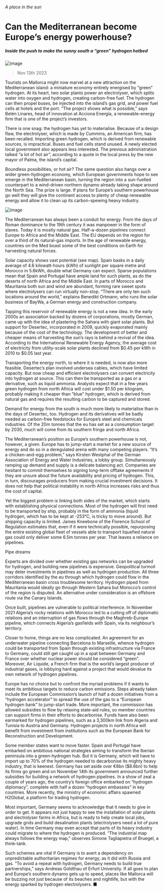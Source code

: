 ###### A place in the sun
# Can the Mediterranean become Europe’s energy powerhouse? 
##### Inside the push to make the sunny south a “green” hydrogen hotbed 
![image](images/20231118_WBP003.jpg) 
> Nov 13th 2023 
Tourists on Mallorca might now marvel at a new attraction on the Mediterranean island: a miniature economy entirely energised by “green” hydrogen. At its heart, two solar plants power an electrolyser, which splits water into oxygen and hydrogen, creating carbon-free fuel. The hydrogen can then propel buses, be injected into the island’s gas grid, and power fuel cells at hotels and the port. “The project shows what is possible,” says Belén Linares, head of innovation at Acciona Energía, a renewable-energy firm that is one of the project’s investors.
There is one snag: the hydrogen has yet to materialise. Because of a design flaw, the electrolyser, which is made by Cummins, an American firm, has been recalled. Importing green hydrogen, which is derived from renewable sources, is impractical. Buses and fuel cells stand unused. A newly elected local government also appears less interested. The previous administration talked “a lot of hot air”, according to a quote in the local press by the new mayor of Palma, the island’s capital.
Boundless possibilities, or hot air? The same question also hangs over a wider green-hydrogen economy, which European governments hope to see emerge in the Mediterranean basin, turning the region into a sun-fuelled counterpart to a wind-driven northern dynamo already taking shape around the North Sea. The prize is large. If plans for Europe’s southern powerhouse go well they will give the continent access to plenty of cheap renewable energy and allow it to clean up its carbon-spewing heavy industry. 
![image](images/20231118_WBM902.png) 

The Mediterranean has always been a conduit for energy. From the days of Roman dominance to the 19th century it was manpower in the form of slaves. Today it is mostly natural gas. Half-a-dozen pipelines connect Europe to Africa and the Middle East. The EU depends on the region for over a third of its natural-gas imports. In the age of renewable energy, countries on the Med boast some of the best conditions on Earth for harvesting natural forces.
Solar capacity shows vast potential (see map). Spain basks in a daily average of 4.6 kilowatt-hours (kWh) of sunlight per square metre and Morocco in 5.6kWh, double what Germany can expect. Sparse populations mean that Spain and Portugal have ample land for such plants, as do the deserts of north Africa and the Middle East. In parts of Morocco and Mauritania both sun and wind are abundant, forming rare sweet spots where electrolysers can run virtually non-stop. “There are only ten such locations around the world,” explains Benedikt Ortmann, who runs the solar business of BayWa, a German energy and construction company.
Tapping this reservoir of renewable energy is not a new idea. In the early 2000s an association backed by dozens of corporations, mostly German, came up with the idea of plastering the Sahara with giant solar plants. But support for Desertec, incorporated in 2009, quickly evaporated mainly because of the cost of the technology. The development of better and cheaper means of harvesting the sun’s rays is behind a revival of the idea. According to the International Renewable Energy Agency, the average cost of electricity from utility-scale solar plants declined from $0.45 per kWh in 2010 to $0.05 last year. 
Transporting the energy north, to where it is needed, is now also more feasible. Desertec’s plan involved undersea cables, which have limited capacity. But now cheap and efficient electrolysers can convert electricity into hydrogen at source. This can then be transported as a gas or a derivative, such as liquid ammonia. Analysts expect that in a few years green hydrogen from north Africa will cost under $1.50 per kilogram, probably making it cheaper than “blue” hydrogen, which is derived from natural gas and requires the resulting carbon to be captured and stored.
Demand for energy from the south is much more likely to materialise than in the days of Desertec, too. Hydrogen and its derivatives will be badly needed as carbon-free feedstocks for Europe’s steel and chemicals industries. Of the 20m tonnes that the eu has set as a consumption target by 2030, much will come from its southern fringe and north Africa. 
The Mediterranean’s position as Europe’s southern powerhouse is not, however, a given. Europe has to jump-start a market for a new source of energy and do so in a deregulated arena with many competing players. “It’s a chicken-and-egg problem,” says Kirsten Westphal of the German Association of Energy and Water Industries, a lobby group. Simultaneously ramping up demand and supply is a delicate balancing act. Companies are hesitant to commit themselves to signing long-term offtake agreements if they are unsure about the future availability and pricing of hydrogen. This, in turn, discourages producers from making crucial investment decisions. It does not help that political instability in north Africa increases risks and thus the cost of capital. 
Yet the biggest problem is linking both sides of the market, which starts with establishing physical connections. Most of the hydrogen will first need to be transported by ship, probably in the form of ammonia (liquid hydrogen, which has to be kept at -253°C, is tricky to move around). But shipping capacity is limited. James Kneebone of the Florence School of Regulation estimates that, even if it were technically possible, repurposing the entire existing global fleet of vessels able to transport liquefied natural gas could only deliver some 6.5m tonnes per year. That leaves a reliance on pipelines.
Pipe dreams
Experts are divided over whether existing gas networks can be upgraded for hydrogen, and building new pipelines is expensive. Geopolitical turmoil may deter investments in pipelines as well as hydrogen production. All three corridors identified by the eu through which hydrogen could flow in the Mediterranean basin cross troublesome territory. Hydrogen piped from Mauritania would ideally go through Western Sahara but Morocco’s control of the region is disputed. An alternative under consideration is an offshore route via the Canary Islands. 
Once built, pipelines are vulnerable to political interference. In November 2021 Algeria’s rocky relations with Morocco led to a cutting off of diplomatic relations and an interruption of gas flows through the Maghreb-Europe pipeline, which connects Algeria’s gasfields with Spain, via its neighbour’s territory.
Closer to home, things are no less complicated. An agreement for an underwater pipeline connecting Barcelona to Marseille, whence hydrogen could be transported from Spain through existing infrastructure via France to Germany, could still get caught up in a spat between Germany and France over whether nuclear power should be considered “green”. Moreover, Air Liquide, a French firm that is the world’s largest producer of industrial gases, is lobbying hard against a project that would devalue its own network of hydrogen pipelines.
Europe has no choice but to confront the myriad problems if it wants to meet its ambitious targets to reduce carbon emissions. Steps already taken include the European Commission’s launch of half a dozen initiatives from a “hydrogen accelerator” to spread the use of the gas to a “European hydrogen bank” to jump-start trade. More important, the commission has allowed subsidies to flow by relaxing state-aid rules, so member countries can support firms in their efforts to decarbonise. Funds have also been earmarked for hydrogen pipelines, such as a 3,300km link from Algeria and Tunisia to Austria and Germany. Hydrogen projects in north Africa will benefit from investment from institutions such as the European Bank for Reconstruction and Development.
Some member states want to move faster. Spain and Portugal have embarked on ambitious national strategies aiming to transform the Iberian peninsula into a green-hydrogen hub. But it is Germany, which will have to import up to 70% of the hydrogen needed to decarbonise its mighty heavy industry, that is keenest. Germany has set aside over €8bn ($8.6bn) to help its firms go green and on November 14th its government announced further subsidies for building a network of hydrogen pipelines. In a show of zeal a couple of years ago, the country’s foreign office embarked on “hydrogen diplomacy”, complete with half a dozen “hydrogen embassies” in key countries. More recently, the ministry of economic affairs spawned H2Global, a platform for trading hydrogen. 
Most important, Germany seems to acknowledge that it needs to give in order to get. It appears not just happy to see the installation of solar plants and electrolyser farms in Africa, but is ready to help create local jobs, upgrade grids and build desalination plants (electrolysers need a lot of pure water). In time Germany may even accept that parts of its heavy industry could migrate to where the hydrogen is produced. “The industrial map always follows the energy map,” observes Simone Tagliapietra of Bruegel, a think-tank.
Such schemes are vital if Germany is to avert a dependency on unpredictable authoritarian regimes for energy, as it did with Russia and gas. “To avoid a repeat with hydrogen, Germany needs to build true partnerships,” says Andreas Goldthau of Erfurt University. If all goes to plan and Europe’s southern dynamo gets up to speed, places like Mallorca will be buzzing not just because of its beaches and nightlife, but with the energy sparked by hydrogen electrolysers. ■


